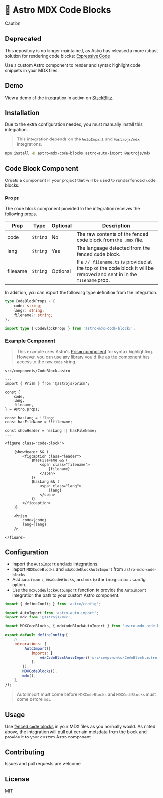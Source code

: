 # 🚀 Astro MDX Code Blocks

> [!CAUTION]
>
> ## Deprecated
> This repository is no longer maintained, as Astro has released a more robust solution for rendering code blocks: [Expressive Code](https://expressive-code.com/)
>

Use a custom Astro component to render and syntax highlight code snippets in your MDX files.

## Demo

View a demo of the integration in action on [StackBlitz](https://stackblitz.com/edit/astro-mdx-code-blocks-example?file=src%2Fpages%2Findex.mdx,astro.config.mjs,src%2Fcomponents%2FCodeBlock.astro).

## Installation

Due to the extra configuration needed, you must manually install this integration.

> This integration depends on the [`AutoImport`](https://github.com/delucis/astro-auto-import) and [`@astrojs/mdx`](https://docs.astro.build/en/guides/integrations-guide/mdx/) integrations.

```bash
npm install -D astro-mdx-code-blocks astro-auto-import @astrojs/mdx
```


## Code Block Component

Create a component in your project that will be used to render fenced code blocks.

### Props

The code block component provided to the integration receives the following props.

| Prop | Type | Optional | Description |
| ---- | ---- | -------- | ------------|
| code | `String` | No | The raw contents of the fenced code block from the `.mdx` file.
| lang | `String` | Yes | The language detected from the fenced code block. |
| filename | `String` | Optional | If a `// filename.ts` is provided at the top of the code block it will be removed and sent in in the `filename` prop. |

In addition, you can export the following type definition from the integration.

```ts
type CodeBlockProps = {
    code: string;
    lang?: string;
    filename?: string;
};
```

```ts
import type { CodeBlockProps } from 'astro-mdx-code-blocks';
```


### Example Component

> This example uses Astro's [Prism component](https://docs.astro.build/en/reference/api-reference/#prism-) for syntax highlighting. However, you can use any library you'd like as the component has access to the raw `code` string.

`src/components/CodeBlock.astro`

```astro
---
import { Prism } from '@astrojs/prism';

const {
    code,
    lang,
    filename,
} = Astro.props;

const hasLang = !!lang;
const hasFileName = !!filename;

const showHeader = hasLang || hasFileName;
---

<figure class="code-block">

    {showHeader && (
        <figcaption class="header">
            {hasFileName && (
                <span class="filename">
                    {filename}
                </span>
            )}
            {hasLang && (
                <span class="lang">
                    {lang}
                </span>
            )}
        </figcaption>
    )}

    <Prism
        code={code}
        lang={lang}
    />

</figure>
```

## Configuration

* Import the `AutoImport` and `mdx` integrations.
* Import `MDXCodeBlocks` and `mdxCodeBlockAutoImport` from `astro-mdx-code-blocks`.
* Add `AutoImport`, `MDXCodeBlocks`, and `mdx` to the `integrations` config option.
* Use the `mdxCodeBlockAutoImport` function to provide the `AutoImport` integration the path to your custom Astro component.

```js
import { defineConfig } from 'astro/config';

import AutoImport from 'astro-auto-import';
import mdx from '@astrojs/mdx';

import MDXCodeBlocks, { mdxCodeBlockAutoImport } from 'astro-mdx-code-blocks';

export default defineConfig({
    // ...
    integrations: [
         AutoImport({
            imports: [
                mdxCodeBlockAutoImport('src/components/CodeBlock.astro')
            ],
        }),
        MDXCodeBlocks(),
        mdx(),
    ],
});
```

> AutoImport must come before `MDXCodeBlocks` and `MDXCodeBlocks` must come before `mdx`.

## Usage

Use [fenced code blocks](https://www.markdownguide.org/extended-syntax/#fenced-code-blocks) in your MDX files as you normally would. As noted above, the integration will pull out certain metadata from the block and provide it to your custom Astro component.

## Contributing

Issues and pull requests are welcome.

## License

[MIT](LICENSE)

